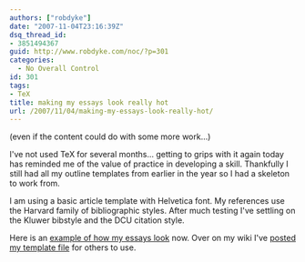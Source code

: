```yaml
---
authors: ["robdyke"]
date: "2007-11-04T23:16:39Z"
dsq_thread_id:
- 3851494367
guid: http://www.robdyke.com/noc/?p=301
categories:
  - No Overall Control
id: 301
tags:
- TeX
title: making my essays look really hot
url: /2007/11/04/making-my-essays-look-really-hot/
---
```

(even if the content could do with some more work...)

I've not used TeX for several months... getting to grips with it again today has reminded me of the value of practice in developing a skill. Thankfully I still had all my outline templates from earlier in the year so I had a skeleton to work from.

I am using a basic article template with Helvetica font. My references use the Harvard family of bibliographic styles. After much testing I've settling on the Kluwer bibstyle and the DCU citation style.

Here is an [example of how my essays look](http://www.robdyke.com/wikwikwah/images/8/87/Essay_template_for_smiths.pdf) now. Over on my wiki I've [posted my template file](http://www.robdyke.com/wikwikwah/index.php/Using_TeX) for others to use.
